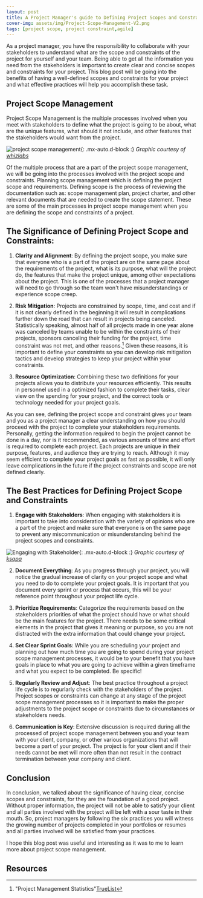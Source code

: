 ```yaml
---
layout: post
title: A Project Manager's guide to Defining Project Scopes and Constraints
cover-img: assets/img/Project-Scope-Management-V2.png
tags: [project scope, project constraint,agile]
---
```


As a project manager, you have the responsibility to collaborate with your stakeholders to understand what are the scope and constraints 
of the project for yourself and your team. Being able to get all the information you need from the stakeholders is important to create
clear and concise scopes and constraints for your project. This blog post will be going into the benefits of having a well-defined scopes
and constraints for your project and what effective practices will help you accomplish these task.

## Project Scope Management

Project Scope Management is the multiple processes involved when you meet with stakeholders to define what the project is going to be 
about, what are the unique features, what should it not include, and other features that the stakeholders would want from the project.

![project scope management](/agile-blog/assets/img/Project_Scope_Management.png){: .mx-auto.d-block :}
*Graphic courtesy of [whizlabs](https://www.whizlabs.com/blog/project-scope-management/)*

Of the multiple process that are a part of the project scope management, we will be going into the processes involved with the project scope
and constraints. Planning scope management which is defining the project scope and requirements. Defining scope is the process of reviewing 
the documentation such as: scope management plan, project charter, and other relevant documents that are needed to create the scope statement.
These are some of the main processes in project scope management when you are defining the scope and constraints of a project.

## The Significance of Defining Project Scope and Constraints:

1. **Clarity and Alignment**: By defining the project scope, you make sure that everyone who is a part of the project are on the same 
page about the requirements of the project, what is its purpose, what will the project do, the features that make the project unique, 
among other expectations about the project. This is one of the processes that a project manager will need to go through so the team 
won't have misunderstandings or experience scope creep.

2. **Risk Mitigation**: Projects are constrained by scope, time, and cost and if it is not clearly defined in the beginning it will 
result in complications further down the road that can result in projects being canceled. Statistically speaking, almost half of all 
projects made in one year alone was canceled by teams unable to be within the constraints of their projects, sponsors canceling their 
funding for the project, time constraint was not met, and other reasons.[^1] Given these reasons, it is important to define your constraints
so you can develop risk mitigation tactics and develop strategies to keep your project within your constraints.

3. **Resource Optimization**: Combining these two definitions for your projects allows you to distribute your resources efficiently. This 
results in personnel used in a optimized fashion to complete their tasks, clear view on the spending for your project, and the correct 
tools or technology needed for your project goals.

As you can see, defining the project scope and constraint gives your team and you as a project manager a clear understanding on how you
should proceed with the project to complete your stakeholders requirements. Personally, getting the information required to begin the 
project cannot be done in a day, nor is it recommended, as various amounts of time and effort is required to complete each project. Each 
projects are unique in their purpose, features, and audience they are trying to reach. Although it may seem efficient to complete your 
project goals as fast as possible, it will only leave complications in the future if the project constraints and scope are not defined 
clearly.

## The Best Practices for Defining Project Scope and Constraints
1. **Engage with Stakeholders**: When engaging with stakeholders it is important to take into consideration with the variety of opinions
who are a part of the project and make sure that everyone is on the same page to prevent any miscommunication or misunderstanding behind
the project scopes and constraints.

![Engaging with Stakeholder](/agile-blog/assets/img/stakeholder-engagement-strategy-practical-recommendations.jpg){: .mx-auto.d-block :}
*Graphic courtesy of [ksapa](https://ksapa.org/how-to-make-stakeholder-engagement-meaningful/)*

2. **Document Everything**: As you progress through your project, you will notice the gradual increase of clarity on your project scope
and what you need to do to complete your project goals. It is important that you document every sprint or process that occurs, this will
be your reference point throughout your project life cycle.

3. **Prioritize Requirements**: Categorize the requirements based on the stakeholders priorities of what the project should have or what 
should be the main features for the project. There needs to be some critical elements in the project that gives it meaning or purpose, so 
you are not distracted with the extra information that could change your project.

4. **Set Clear Sprint Goals**: While you are scheduling your project and planning out how much time you are going to spend during your
project scope management processes, it would be to your benefit that you have goals in place to what you are going to achieve within a 
given timeframe and what you expect to be completed. Be specific!

5. **Regularly Review and Adjust**: The best practice throughout a project life cycle is to regurlarly check with the stakeholders of the
project. Project scopes or constraints can change at any stage of the project scope management processes so it is important to make the 
proper adjustments to the project scope or constraints due to circumstances or stakeholders needs. 

6. **Communication is Key**: Extensive discussion is required during all the processed of project scope management between you and 
your team with your client, company, or other various organizations that will become a part of your project. The project is for your 
client and if their needs cannot be met will more often than not result in the contract termination between your company and client.

## Conclusion
In conclusion, we talked about the significance of having clear, concise scopes and constraints, for they are the foundation of a good
project. Without proper information, the project will not be able to satisfy your client and all parties involved with the project will
be left with a sour taste in their mouth. So, project managers by following the six practices you will witness the growing number of 
projects completed in your portfolios or resumes and all parties involved will be satisfied from your practices.

I hope this blog post was useful and interesting as it was to me to learn more about project scope management.

## Resources

[^1]: "Project Management Statistics"[TrueList](https://truelist.co/blog/project-management-statistics/)
